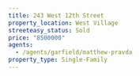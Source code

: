 ```yaml
---
title: 243 West 12th Street
property_location: West Village
streeteasy_status: Sold
price: "8500000"
agents:
  - /agents/garfield/matthew-pravda
property_type: Single-Family
---
```

